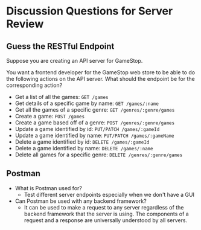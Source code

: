 # Discussion Questions for Server Review

## Guess the RESTful Endpoint

Suppose you are creating an API server for GameStop.

You want a frontend developer for the GameStop web store to be able to
do the following actions on the API server. What should the
endpoint be for the corresponding action?

- Get a list of all the games: `GET /games`
- Get details of a specific game by name: `GET /games/:name`
- Get all the games of a specific genre: `GET /genres/:genre/games`
- Create a game: `POST /games`
- Create a game based off of a genre: `POST /genres/:genre/games`
- Update a game identified by id: `PUT/PATCH /games/:gameId`
- Update a game identified by name: `PUT/PATCH /games/:gameName`
- Delete a game identified by id: `DELETE /games/:gameId`
- Delete a game identified by name: `DELETE /games/:name`
- Delete all games for a specific genre: `DELETE /genres/:genre/games`

## Postman

- What is Postman used for?
  - Test different server endpoints especially when we don't have a GUI
- Can Postman be used with any backend framework?
  - It can be used to make a request to any server regardless of the
    backend framework that the server is using. The components of a
    request and a response are universally understood by all servers.
